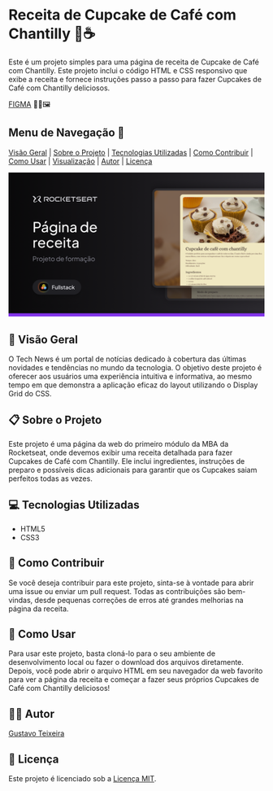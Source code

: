 # Receita de Cupcake de Café com Chantilly 🧁☕

Este é um projeto simples para uma página de receita de Cupcake de Café com Chantilly. Este projeto inclui o código HTML e CSS responsivo que exibe a receita e fornece instruções passo a passo para fazer Cupcakes de Café com Chantilly deliciosos.

[FIGMA](https://www.figma.com/community/file/1360315130061454535/pagina-de-receita) 👨‍🎨🖼️

## Menu de Navegação 📜

[Visão Geral](#visao-geral) | [Sobre o Projeto](#sobre-o-projeto) | [Tecnologias Utilizadas](#tecnologias-utilizadas) | [Como Contribuir](#como-contribuir) | [Como Usar](#como-usar) | [Visualização](#visualizacao) | [Autor](#autor) | [Licença](#licenca)

![Preview do Figma](https://raw.githubusercontent.com/taylosstls/mba-rocket/main/mod-1/projeto-receita/assets/Thumbnail.png)

## 🚀 Visão Geral

O Tech News é um portal de notícias dedicado à cobertura das últimas novidades e tendências no mundo da tecnologia. O objetivo deste projeto é oferecer aos usuários uma experiência intuitiva e informativa, ao mesmo tempo em que demonstra a aplicação eficaz do layout utilizando o Display Grid do CSS.

## 📋 Sobre o Projeto

Este projeto é uma página da web do primeiro módulo da MBA da Rocketseat, onde devemos exibir uma receita detalhada para fazer Cupcakes de Café com Chantilly. Ele inclui ingredientes, instruções de preparo e possíveis dicas adicionais para garantir que os Cupcakes saiam perfeitos todas as vezes.

## 💻 Tecnologias Utilizadas

- HTML5
- CSS3

## 🤝 Como Contribuir

Se você deseja contribuir para este projeto, sinta-se à vontade para abrir uma issue ou enviar um pull request. Todas as contribuições são bem-vindas, desde pequenas correções de erros até grandes melhorias na página da receita.

## 📝 Como Usar

Para usar este projeto, basta cloná-lo para o seu ambiente de desenvolvimento local ou fazer o download dos arquivos diretamente. Depois, você pode abrir o arquivo HTML em seu navegador da web favorito para ver a página da receita e começar a fazer seus próprios Cupcakes de Café com Chantilly deliciosos!

## 👨‍💻 Autor

[Gustavo Teixeira](https://github.com/taylosstls)

## 📄 Licença

Este projeto é licenciado sob a [Licença MIT](https://opensource.org/licenses/MIT).
